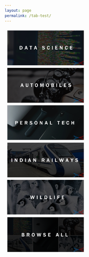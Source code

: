 ```yaml
---
layout: page
permalink: /tab-test/
---
```


<!-- <style>
/*body {font-family: Arial;}*/

/* Style the tab */
.tab {
  overflow: hidden;
  border: 0px solid #ccc;
  background-color: #f1f1f1;
  width: 723px;
}

/* Style the buttons inside the tab */
.tab button {
  background-color: inherit;
  float: left;
  border: none;
  outline: none;
  cursor: pointer;
  padding: 12px 50px;
  transition: 0.3s;
  font-size: 17px;
  color: #2D59B7;
  font-family: "Courier New";
}

/* Change background color of buttons on hover */
.tab button:hover {
  background-color: #ddd;
}

/* Create an active/current tablink class */
.tab button.active {
  background-color: #282828;
  color: #E93223;
  font-weight: bold;
}

/* Style the tab content */
.tabcontent {
  display: none;
  padding: 10px 0px;
  /*border: 1px solid #ccc;*/
  border-top: none;
  -webkit-animation: fadeEffect 1s;
  animation: fadeEffect 1s;
}
@-webkit-keyframes fadeEffect {
  from {opacity: 0;}
  to {opacity: 1;}
}

@keyframes fadeEffect {
  from {opacity: 0;}
  to {opacity: 1;}
}
</style>



<div class="tab">
  <button class="tablinks" onclick="showTabContent(event, 'Smooth')" id="defaultOpen">SMOOTH</button>
  <button class="tablinks" onclick="showTabContent(event, 'Intermittent')">INTERMITTENT</button>
  <button class="tablinks" onclick="showTabContent(event, 'Erratic')">ERRATIC</button>
  <button class="tablinks" onclick="showTabContent(event, 'Lumpy')">LUMPY</button>

</div>
<div id="Smooth" class="tabcontent">
  <p>A time-series is classified as smooth if the ADI <= 1.32 and CV<sup>2</sup> <= 0.49. These are the time-series with good attendance and relatively little variance making forecasting techniques produce reliable forecasts. An example of a smooth time-series is <-smooth-> visualised in the plot below:</p>
</div>

<div id="Intermittent" class="tabcontent">
  <p>A time-series is classified as intermittent if the ADI > 1.32 and CV<sup>2</sup> <= 0.49. These are the time-series with bad attendance but relatively little variance making it slightly difficult for forecasting techniques to produce reliable forecasts. An example of an intermittent time-series is <-intermittent-> visualised in the plot below:</p> 
</div>

<div id="Erratic" class="tabcontent">
 <p>A time-series is classified as erratic if the ADI <= 1.32 and CV<sup>2</sup> > 0.49. These are the time-series with good attendance but relatively high variance making it tough for forecasting techniques to produce reliable forecasts. An example of an erratic time-series is <-erratic-> visualised in the plot below:
</p>
</div>
<div id="Lumpy" class="tabcontent">
 <p>A time-series is classified as lumpy if the ADI > 1.32 and CV<sup>2</sup> > 0.49. These are the time-series with bad attendance and relatively high variance making it extremely difficult and sometimes nearly impossible for forecasting techniques to produce reliable forecasts. An example of a lumpy time-series is <-lumpy-> visualised in the plot below:</p>
</div>

<script type="text/javascript" src="/assets/js/main.js"></script> -->

<style type="text/css">
	.row {
	  display: flex;
	  flex-wrap: wrap;
	  padding: 0 4px;
	}

	/* Create four equal columns that sits next to each other */
	.column {
	  flex: 25%;
	  max-width: 50%;
	  padding: 0 4px;
	}

	.column img {
	  margin-top: 8px;
	  vertical-align: middle;
	  width: 100%;
	}

	/* Responsive layout - makes a two column-layout instead of four columns */
	@media screen and (max-width: 800px) {
	  .column {
	    flex: 100%;
	    max-width: 50%;
	  }
	}

	/* Responsive layout - makes the two columns stack on top of each other instead of next to each other */
	@media screen and (max-width: 600px) {
	  .column {
	    flex: 100%;
	    max-width: 100%;
	  }
	}
</style>


<div class="row"> 
  <div class="column">
    <img src="/assets/stock_images/data_science.png">
    <img src="/assets/stock_images/automobiles.png">
    <img src="/assets/stock_images/personal_tech.png">
  </div>
  <div class="column">
    <img src="/assets/stock_images/indian_railways.png">
    <img src="/assets/stock_images/wildlife.png">
    <img src="/assets/stock_images/browse_all.png">
  </div> 
</div>
